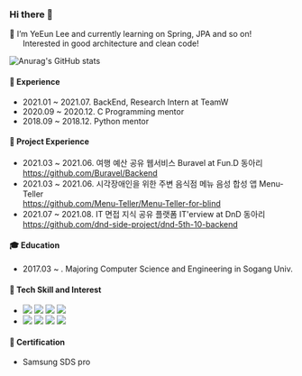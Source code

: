 ### Hi there 👋   

🌱 I’m YeEun Lee and currently learning on Spring, JPA and so on!    
&nbsp;&nbsp;&nbsp;&nbsp;&nbsp;&nbsp;Interested in good architecture and clean code!

<!--
**RulLu16/RulLu16** is a ✨ _special_ ✨ repository because its `README.md` (this file) appears on your GitHub profile.

Here are some ideas to get you started:

- 🔭 I’m currently working on ...
- 🌱 I’m currently learning ...
- 👯 I’m looking to collaborate on ...
- 🤔 I’m looking for help with ...
- 💬 Ask me about ...
- 📫 How to reach me: ...
- 😄 Pronouns: ...
- ⚡ Fun fact: ...
-->

![Anurag's GitHub stats](https://github-readme-stats.vercel.app/api?username=RulLu16&show_icons=true&theme=calm)

#### 🌁 Experience
 - 2021.01 ~ 2021.07. BackEnd, Research Intern at TeamW 
 - 2020.09 ~ 2020.12. C Programming mentor <!--at Sogang Univ-->
 - 2018.09 ~ 2018.12. Python mentor <!--at Sogang Univ-->

#### 👯 Project Experience
 - 2021.03 ~ 2021.06. 여행 예산 공유 웹서비스 Buravel at Fun.D 동아리   
https://github.com/Buravel/Backend
 - 2021.03 ~ 2021.06. 시각장애인을 위한 주변 음식점 메뉴 음성 합성 앱 Menu-Teller   
https://github.com/Menu-Teller/Menu-Teller-for-blind
 - 2021.07 ~ 2021.08. IT 면접 지식 공유 플랫폼 IT'erview at DnD 동아리   
https://github.com/dnd-side-project/dnd-5th-10-backend
<!-- - 2020.08 ~ 2020.09. 분산 서버 시스템 dss 기여 at 오픈소스 컨트리뷰톤   
https://github.com/ztkmkoo/dss-->

#### 🎓 Education
 - 2017.03 ~ . Majoring Computer Science and Engineering in Sogang Univ.

#### 🔧 Tech Skill and Interest
 - <img src="https://img.shields.io/badge/C-A8B9CC?style=flat-square&logo=C&logoColor=white"/>  <img src="https://img.shields.io/badge/C++-00599C?style=flat-square&logo=c&logoColor=white"/>  <img src="https://img.shields.io/badge/Java-007396?style=flat-square&logo=Java&logoColor=white"/> <img src="https://img.shields.io/badge/Python-3776AB?style=flat-square&logo=Python&logoColor=white"/>   
 - <img src="https://img.shields.io/badge/SpringBoot-6DB33F?style=flat-square&logo=Spring&logoColor=white"/>  <img src="https://img.shields.io/badge/Django-092E20?style=flat-square&logo=django&logoColor=white"/>  <img src="https://img.shields.io/badge/MySQL-4479A1?style=flat-square&logo=MySQL&logoColor=white"/>  <img src="https://img.shields.io/badge/Swagger-85EA2D?style=flat-square&logo=Swagger&logoColor=white"/> 

#### 📌 Certification
 - Samsung SDS pro

